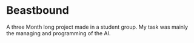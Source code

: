 # Beastbound
A three Month long project made in a student group. My task was mainly the managing and programming of the AI.
